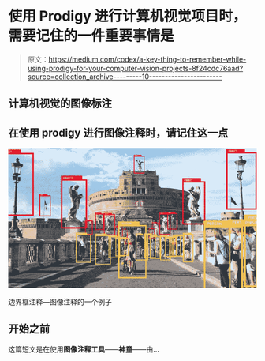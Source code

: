 # 使用 Prodigy 进行计算机视觉项目时，需要记住的一件重要事情是

> 原文：<https://medium.com/codex/a-key-thing-to-remember-while-using-prodigy-for-your-computer-vision-projects-8f24cdc76aad?source=collection_archive---------10----------------------->

## 计算机视觉的图像标注

## 在使用 prodigy 进行图像注释时，请记住这一点

![](img/52d81a94621fc8274dbcd97dc10cd672.png)

边界框注释—图像注释的一个例子

## 开始之前

这篇短文是在使用**图像注释工具**——**神童**——由…